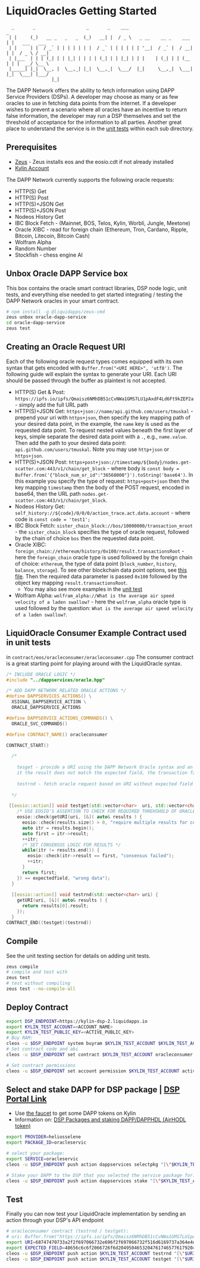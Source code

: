 LiquidOracles Getting Started
====================

```  
  _       _                   _       _    ___                          _              
 | |     (_)   __ _   _   _  (_)   __| |  / _ \   _ __    __ _    ___  | |   ___   ___ 
 | |     | |  / _` | | | | | | |  / _` | | | | | | '__|  / _` |  / __| | |  / _ \ / __|
 | |___  | | | (_| | | |_| | | | | (_| | | |_| | | |    | (_| | | (__  | | |  __/ \__ \
 |_____| |_|  \__, |  \__,_| |_|  \__,_|  \___/  |_|     \__,_|  \___| |_|  \___| |___/
                 |_|                                                                   

```

The DAPP Network offers the ability to fetch information using DAPP Service Providers (DSPs). A developer may choose as many or as few oracles to use in fetching data points from the internet.  If a developer wishes to prevent a scenario where all oracles have an incentive to return false information, the developer may run a DSP themselves and set the threshold of acceptance for the information to all parties.  Another great place to understand the service is in the [unit tests](https://github.com/liquidapps-io/zeus-sdk/tree/master/boxes/groups/oracles) within each sub directory.

## Prerequisites

* [Zeus](zeus-getting-started.md) - Zeus installs eos and the eosio.cdt if not already installed
* [Kylin Account](kylin-account.md)

The DAPP Network currently supports the following oracle requests:

- HTTP(S) Get
- HTTP(S) Post
- HTTP(S)+JSON Get
- HTTP(S)+JSON Post
- Nodeos History Get
- IBC Block Fetch - (Mainnet, BOS, Telos, Kylin, Worbli, Jungle, Meetone)
- Oracle XIBC - read for foreign chain (Ethereum, Tron, Cardano, Ripple, Bitcoin, Litecoin, Bitcoin Cash)
- Wolfram Alpha
- Random Number
- Stockfish - chess engine AI

## Unbox Oracle DAPP Service box
This box contains the oracle smart contract libraries, DSP node logic, unit tests, and everything else needed to get started integrating / testing the DAPP Network oracles in your smart contract.
```bash
# npm install -g @liquidapps/zeus-cmd
zeus unbox oracle-dapp-service
cd oracle-dapp-service
zeus test
```

## Creating an Oracle Request URI
Each of the following oracle request types comes equipped with its own syntax that gets encoded with `Buffer.from("<URI HERE>", 'utf8')`.  The following guide will explain the syntax to generate your URI.  Each URI should be passed through the buffer as plaintext is not accepted.

- HTTP(S) Get & Post: `https://ipfs.io/ipfs/Qmaisz6NMhDB51cCvNWa1GMS7LU1pAxdF4Ld6Ft9kZEP2a` - simply add the full URL path
- HTTP(S)+JSON Get: `https+json://name/api.github.com/users/tmuskal` - prepend your uri with `https+json`, then specify the key mapping path of your desired data point, in the example, the `name` key is used as the requested data point.  To request nested values beneath the first layer of keys, simple separate the desired data point with a `.`, e.g., `name.value`.  Then add the path to your desired data point: `api.github.com/users/tmuskal`.  Note you may use `http+json` or `https+json`.
- HTTP(S)+JSON Post: `https+post+json://timestamp/${body}/nodes.get-scatter.com:443/v1/chain/get_block` - where body is `const body = Buffer.from('{"block_num_or_id":"36568000"}').toString('base64')`.  In this example you specify the type of request: `https+post+json` then the key mapping `timestamp` then the body of the POST request, encoded in base64, then the URL path `nodes.get-scatter.com:443/v1/chain/get_block`.
- Nodeos History Get: `self_history://${code}/0/0/0/action_trace.act.data.account` - where code is `const code = 'test1';`
- IBC Block Fetch: `sister_chain_block://bos/10000000/transaction_mroot` - the `sister_chain_block` specifies the type of oracle request, followed by the chain of choice `bos` then the requested data point.
- Oracle XIBC: `foreign_chain://ethereum/history/0x100/result.transactionsRoot` - here the `foreign_chain` oracle type is used followed by the foreign chain of choice: `ethereum`, the type of data point (`block_number`, `history`, `balance`, `storage`).  To see other blockchain data point options, see [this file](https://github.com/liquidapps-io/zeus-sdk/blob/master/boxes/groups/oracles/oracle-foreign-chain/services/oracle-dapp-service-node/protocols/foreign_chain.js). Then the required data parameter is passed `0x100` followed by the object key mapping `result.transactionsRoot`.
  - You may also see more examples in the [unit test](https://github.com/liquidapps-io/zeus-sdk/blob/master/boxes/groups/oracles/oracle-foreign-chain/test/oracle-foreign-chain.spec.js)
- Wolfram Alpha: `wolfram_alpha://What is the average air speed velocity of a laden swallow?` - here the `wolfram_alpha` oracle type is used followed by the question: `What is the average air speed velocity of a laden swallow?`.

## LiquidOracle Consumer Example Contract used in unit tests
in `contract/eos/oracleconsumer/oracleconsumer.cpp`
The consumer contract is a great starting point for playing around with the LiquidOracle syntax.
```cpp
/* INCLUDE ORACLE LOGIC */
#include "../dappservices/oracle.hpp"

/* ADD DAPP NETWORK RELATED ORACLE ACTIONS */
#define DAPPSERVICES_ACTIONS() \
  XSIGNAL_DAPPSERVICE_ACTION \
  ORACLE_DAPPSERVICE_ACTIONS

#define DAPPSERVICE_ACTIONS_COMMANDS() \
  ORACLE_SVC_COMMANDS() 

#define CONTRACT_NAME() oracleconsumer 

CONTRACT_START()

  /* 
  
    tesget - provide a URI using the DAPP Network Oracle syntax and an expected result, 
    it the result does not match the expected field, the transaction fails 
    
    testrnd - fetch oracle request based on URI without expected field assertion
  
  */

 [[eosio::action]] void testget(std::vector<char>  uri, std::vector<char> expectedfield) {
    /* USE EOSIO'S ASSERTION TO CHECK FOR REQUIRED THREHSHOLD OF ORACLES IS MET */
    eosio::check(getURI(uri, [&]( auto& results ) { 
      eosio::check(results.size() > 0, "require multiple results for consensus");
      auto itr = results.begin();
      auto first = itr->result;
      ++itr;
      /* SET CONSENSUS LOGIC FOR RESULTS */
      while(itr != results.end()) {
        eosio::check(itr->result == first, "consensus failed");
        ++itr;
      }
      return first;
    }) == expectedfield, "wrong data");
  }
  
  [[eosio::action]] void testrnd(std::vector<char> uri) {
    getURI(uri, [&]( auto& results ) { 
      return results[0].result;
    });
  }
CONTRACT_END((testget)(testrnd))
```

## Compile

See the unit testing section for details on adding unit tests.

```bash
zeus compile
# compile and test with
zeus test
# test without compiling
zeus test --no-compile-all
```

## Deploy Contract
```bash
export DSP_ENDPOINT=https://kylin-dsp-2.liquidapps.io
export KYLIN_TEST_ACCOUNT=<ACCOUNT_NAME>
export KYLIN_TEST_PUBLIC_KEY=<ACTIVE_PUBLIC_KEY>
# Buy RAM:
cleos -u $DSP_ENDPOINT system buyram $KYLIN_TEST_ACCOUNT $KYLIN_TEST_ACCOUNT "200.0000 EOS" -p $KYLIN_TEST_ACCOUNT@active
# Set contract code and abi
cleos -u $DSP_ENDPOINT set contract $KYLIN_TEST_ACCOUNT oracleconsumer -p $KYLIN_TEST_ACCOUNT@active

# Set contract permissions
cleos -u $DSP_ENDPOINT set account permission $KYLIN_TEST_ACCOUNT active "{\"threshold\":1,\"keys\":[{\"weight\":1,\"key\":\"$KYLIN_TEST_PUBLIC_KEY\"}],\"accounts\":[{\"permission\":{\"actor\":\"$KYLIN_TEST_ACCOUNT\",\"permission\":\"eosio.code\"},\"weight\":1}]}" owner -p $KYLIN_TEST_ACCOUNT@active
```

## Select and stake DAPP for DSP package | [DSP Portal Link](https://dsphq.io/packages/heliosselene/oracleservic/oracleservic?network=kylin)
 * Use [the faucet](https://kylin-dapp-faucet.liquidapps.io/) to get some DAPP tokens on Kylin
 * Information on: [DSP Packages and staking DAPP/DAPPHDL (AirHODL token)](dsp-packages-and-staking.md)
```bash
export PROVIDER=heliosselene
export PACKAGE_ID=oracleservic

# select your package: 
export SERVICE=oracleservic
cleos -u $DSP_ENDPOINT push action dappservices selectpkg "[\"$KYLIN_TEST_ACCOUNT\",\"$PROVIDER\",\"$SERVICE\",\"$PACKAGE_ID\"]" -p $KYLIN_TEST_ACCOUNT@active

# Stake your DAPP to the DSP that you selected the service package for:
cleos -u $DSP_ENDPOINT push action dappservices stake "[\"$KYLIN_TEST_ACCOUNT\",\"$PROVIDER\",\"$SERVICE\",\"10.0000 DAPP\"]" -p $KYLIN_TEST_ACCOUNT@active
```

## Test
Finally you can now test your LiquidOracle implementation by sending an action through your DSP's API endpoint

```bash
# oracleconsumer contract (testrnd / testget):
# uri: Buffer.from("https://ipfs.io/ipfs/Qmaisz6NMhDB51cCvNWa1GMS7LU1pAxdF4Ld6Ft9kZEP2a", 'utf8')
export URI=68747470733a2f2f697066732e696f2f697066732f516d6169737a364e4d68444235316343764e576131474d53374c55317041786446344c64364674396b5a45503261
export EXPECTED_FIELD=48656c6c6f2066726f6d2049504653204761746577617920436865636b65720a
cleos -u $DSP_ENDPOINT push action $KYLIN_TEST_ACCOUNT testrnd "[\"$URI\"]" -p $KYLIN_TEST_ACCOUNT
cleos -u $DSP_ENDPOINT push action $KYLIN_TEST_ACCOUNT testget "[\"$URI\",\"$EXPECTED_FIELD\"]" -p $KYLIN_TEST_ACCOUNT
```